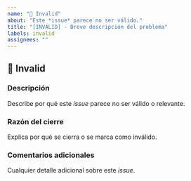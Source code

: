 ```yaml
---
name: "🚫 Invalid"
about: "Este *issue* parece no ser válido."
title: "[INVALID] - Breve descripción del problema"
labels: invalid
assignees: ""
---
```


## 🚫 Invalid

### Descripción
Describe por qué este *issue* parece no ser válido o relevante.

### Razón del cierre
Explica por qué se cierra o se marca como inválido.

### Comentarios adicionales
Cualquier detalle adicional sobre este *issue*.
